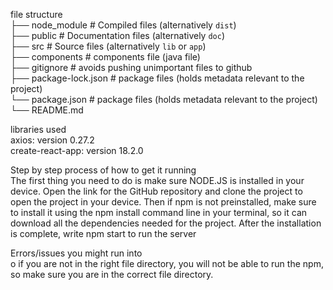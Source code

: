 file structure<br>
├── node_module              # Compiled files (alternatively `dist`)<br>
├── public                   # Documentation files (alternatively `doc`)<br>
├── src                      # Source files (alternatively `lib` or `app`)<br>
       ├── components         # components file (java file)<br>
├── gitignore                # avoids pushing unimportant files to github<br>
├── package-lock.json        # package files (holds metadata relevant to the project)<br>
└── package.json             # package files (holds metadata relevant to the project)<br>
└── README.md


 libraries used<br> 
axios: version 0.27.2<br>
create-react-app: version 18.2.0<br>

Step by step process of how to get it running<br>
The first thing you need to do is make sure NODE.JS is installed in your device.
Open the link for the GitHub repository and clone the project to open the project in your device.
Then if npm is not preinstalled, make sure to install it using the npm install command line in your terminal, so it can download all the dependencies needed for the project.
After the installation is complete, write npm start to run the server

Errors/issues you might run into<br>
o	if you are not in the right file directory, you will not be able to run the npm, so make sure you are in the correct file directory.
